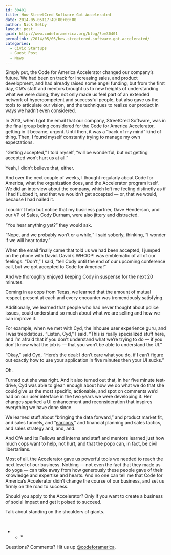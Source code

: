 ```yaml
---
id: 30401
title: How StreetCred Software Got Accelerated
date: 2014-05-05T17:49:00+00:00
author: Nick Selby
layout: post
guid: http://www.codeforamerica.org/blog/?p=30401
permalink: /2014/05/05/how-streetcred-software-got-accelerated/
categories:
  - Civic Startups
  - Guest Post
  - News
---
```

Simply put, the Code for America Accelerator changed our company&#8217;s future. We had been on track for increasing sales, and product development, and had already raised some angel funding, but from the first day, CfA&#8217;s staff and mentors brought us to new heights of understanding what we were doing; they not only made us feel part of an extended network of hyper­competent and successful people, but also gave us the tools to articulate our vision, and the techniques to realize our product in ways we hadn&#8217;t even considered.

In 2013, when I got the email that our company, StreetCred Software, was in the final group being considered for the Code for America Accelerator, getting in it became, urgent. Until then, it was a &#8220;back­ of­ my ­mind&#8221; kind of thing. Then, I found myself constantly trying to manage my own expectations.

&#8220;Getting accepted,&#8221; I told myself, &#8220;will be wonderful, but not getting accepted won&#8217;t hurt us at all.&#8221;

Yeah, I didn&#8217;t believe that, either.

And over the next couple of weeks, I thought regularly about Code for America, what the organization does, and the Accelerator program itself. We did an interview about the company, which left me feeling distinctly as if I had flubbed it, and that we wouldn&#8217;t get accepted — or, that we would, because I had nailed it.

I couldn&#8217;t help but notice that my business partner, Dave Henderson, and our VP of Sales, Cody Durham, were also jittery and distracted.

&#8220;You hear anything yet?&#8221; they would ask.

&#8220;Nope, and we probably won&#8217;t or a while,&#8221; I said soberly, thinking, &#8220;I wonder if we will hear today.&#8221;

When the email finally came that told us we had been accepted, I jumped on the phone with David. David&#8217;s WHOOP! was emblematic of all of our feelings. &#8220;Don&#8217;t,&#8221; I said, &#8220;tell Cody until the end of our upcoming conference call, but we got accepted to Code for America!&#8221;

And we thoroughly enjoyed keeping Cody in suspense for the next 20 minutes.

Coming in as cops from Texas, we learned that the amount of mutual respect present at each and every encounter was tremendously satisfying.

Additionally, we learned that people who had never thought about police issues, could understand so much about what we are selling and how we can improve it.

For example, when we met with Cyd, the in­house user experience guru, and I was trepidatious. &#8220;Listen, Cyd,&#8221; I said, &#8220;This is really specialized stuff here, and I&#8217;m afraid that if you don&#8217;t understand what we&#8217;re trying to do — if you don&#8217;t know what the job is — that you won&#8217;t be able to understand the UI.&#8221;

&#8220;Okay,&#8221; said Cyd, &#8220;Here&#8217;s the deal: I don&#8217;t care what you do, if I can&#8217;t figure out exactly how to use your application in five minutes then your UI sucks.&#8221;

Oh.

Turned out she was right. And it also turned out that, in her five ­minute test­ drive, Cyd was able to glean enough about how we do what we do that she could give us the most specific, actionable, and spot ­on comments we&#8217;d had on our user interface in the two years we were developing it. Her changes sparked a UI enhancement and reconsideration that inspires everything we have done since.

We learned stuff about &#8220;bringing the data forward,&#8221; and product­ market fit, and sales­ funnels, and &#8220;[earcons](http://en.wikipedia.org/wiki/Earcon),&#8221; and financial planning and sales tactics, and sales strategy and, and, and.

And CfA and its Fellows and interns and staff and mentors learned just how much cops want to help, not hurt, and that the po­po can, in fact, be civil libertarians.

Most of all, the Accelerator gave us powerful tools we needed to reach the next level of our business. Nothing ­— not even the fact that they made us do yoga ­— can take away from how generously these people gave of their knowledge and expertise and hearts. And no one can tell me that Code for America&#8217;s Accelerator didn&#8217;t change the course of our business, and set us firmly on the road to success.

Should you apply to the Accelerator? Only if you want to create a business of social impact and get it poised to succeed.

Talk about standing on the shoulders of giants.

&nbsp;

* * *&nbsp;</p> 

Questions? Comments? Hit us up [@codeforamerica](http://twitter.com/codeforamerica).